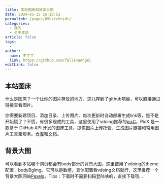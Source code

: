 ```yaml
---
title: 本站图床和背景大图
date: 2024-05-15 16:18:51
permalink: /pages/09bztchbjdt/
categories:
  - 我的
  - 关于本站
article: false
tags:
  - 
author: 
  name: 李丁丁
  link: https://github.com/fallenaAngel
editLink: false
---
```


## 本站图床

什么是图床？一个让你的图片存放的地方，这儿存到了github项目，可以直接通过链接查看图片。

你需要新建项目、添加目录、上传图片、每次更新时自动部署生成link等，是不是开始慌了？不慌，有很多现成的工具，这里使用了vdoing推荐的[pixC](https://picx.xpoet.cn/)，PicX 是一款基于 GitHub API 开发的图床工具，提供图片上传托管、生成图片链接和常用图片工具箱服务。[仓库](https://github.com/XPoet/picx)和[文档](https://picx-docs.xpoet.cn)。

## 背景大图

可以看到本站哪个网页都会有body部分的背景大图，这里使用了vdoing的theme配置：bodyBgImg，它可以是数组，具体配置看vdoing文档就行，这里推荐一个背景大图网站[Pexels](https://www.pexels.com/zh-cn/search/%E6%99%AF%E8%A7%80/)，Tips：下载时不需要扫码登陆啥的，直接下载哦...

